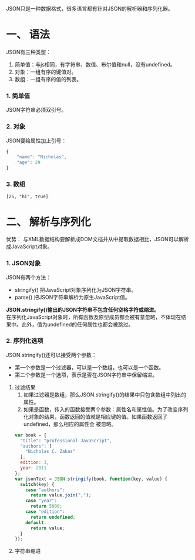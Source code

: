 JSON只是一种数据格式，很多语言都有针对JSON的解析器和序列化器。  

# 一、 语法
JSON有三种类型：  
1. 简单值：与js相同，有字符串、数值、布尔值和null，没有undefined。  
2. 对象：一组有序的键值对。  
3. 数组：一组有序的值的列表。  

### 1. 简单值
JSON字符串必须双引号。  

### 2. 对象
JSON要给属性加上引号：  
```js
{
    "name": "Nicholas",
    "age": 29
}
```

### 3. 数组
`[25, "hi", true]`  

# 二、 解析与序列化
优势： 与XML数据结构要解析成DOM文档并从中提取数据相比，JSON可以解析成JavaScript对象。  
### 1. JSON对象
JSON有两个方法：  
* stringify() 把JavaScript对象序列化为JSON字符串。  
* parse() 把JSON字符串解析为原生JavaScript值。  

**JSON.stringify()输出的JSON字符串不包含任何空格字符或缩进。**  
在序列化JavaScript对象时，所有函数及原型成员都会被有意忽略，不体现在结果中。此外，值为undefined的任何属性也都会被跳过。  

### 2. 序列化选项
JSON.stringify()还可以接受两个参数：  
* 第一个参数是一个过滤器，可以是一个数组，也可以是一个函数。  
* 第二个参数是一个选项，表示是否在JSON字符串中保留缩进。  

1. 过滤结果  
   1. 如果过滤器是数组，那么JSON.stringify()的结果中只包含数组中列出的属性。  
   2. 如果是函数，传入的函数接受两个参数：属性名和属性值。为了改变序列化对象的结果，函数返回的值就是相应键的值。如果函数返回了undefined，那么相应的属性会   被忽略。  
   ```js
   var book = {
     "title": "professional JavaScript",
     "authors": [
       "Nicholas C. Zakas"
     ],
     edition: 3,
     year: 2011
   };
   var jsonText = JSON.stringify(book, function(key, value) {
     switch(key) {
       case "authors":
         return value.join(",");
       case "year":
         return 5000;
       case "edition":
         return undefined;
       default:
         return value;
     }
   });
   ```
2. 字符串缩进
